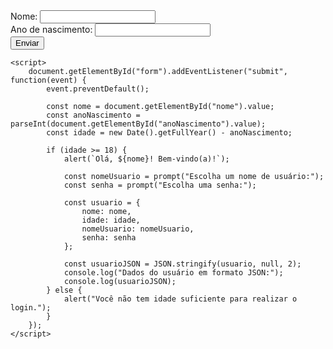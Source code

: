 <!DOCTYPE html>
<html lang="pt-BR">
<head>
    <meta charset="UTF-8">
    <meta name="viewport" content="width=device-width, initial-scale=1.0">
    <title>Cadastro de Usuário</title>
</head>
<body>
    <form id="form">
        <div>
            <label for="nome">Nome:</label>
            <input type="text" id="nome" name="nome" required>
        </div>
        <div>
            <label for="anoNascimento">Ano de nascimento:</label>
            <input type="number" id="anoNascimento" name="anoNascimento" required>
        </div>
        <button type="submit">Enviar</button>
    </form>

    <script>
        document.getElementById("form").addEventListener("submit", function(event) {
            event.preventDefault();

            const nome = document.getElementById("nome").value;
            const anoNascimento = parseInt(document.getElementById("anoNascimento").value);
            const idade = new Date().getFullYear() - anoNascimento;

            if (idade >= 18) {
                alert(`Olá, ${nome}! Bem-vindo(a)!`);

                const nomeUsuario = prompt("Escolha um nome de usuário:");
                const senha = prompt("Escolha uma senha:");

                const usuario = {
                    nome: nome,
                    idade: idade,
                    nomeUsuario: nomeUsuario,
                    senha: senha
                };

                const usuarioJSON = JSON.stringify(usuario, null, 2);
                console.log("Dados do usuário em formato JSON:");
                console.log(usuarioJSON);
            } else {
                alert("Você não tem idade suficiente para realizar o login.");
            }
        });
    </script>
</body>
</html>
